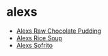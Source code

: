 # alexs

 * [Alexs Raw Chocolate Pudding](../../index/a/alexs-raw-chocolate-pudding.json)
 * [Alexs Rice Soup](../../index/a/alexs-rice-soup.json)
 * [Alexs Sofrito](../../index/a/alexs-sofrito.json)
